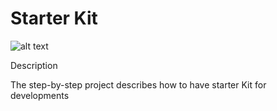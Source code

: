 # Starter Kit
![alt text](https://raw.github.com/iamdavid2/javaScript/master/logo.png)

Description

The step-by-step project describes how to have starter Kit for developments


